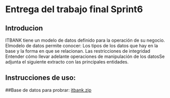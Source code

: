 # Entrega del trabajo final Sprint6

## Introducion

ITBANK tiene un modelo de datos definido para la operación de su negocio. Elmodelo de datos permite conocer: Los tipos de los datos que hay en la base y la forma en que se relacionan. Las restricciones de integridad Entender cómo llevar adelante operaciones de manipulación de los datosSe adjunta el siguiente extracto con las principales entidades.

## Instrucciones de uso:

##Base de datos para probrar:
[itbank.zip](https://github.com/GRUPO-2-ITBA/final-Sprint6/files/9227110/itbank.zip)
